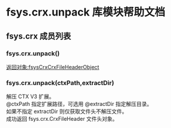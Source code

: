 # fsys.crx.unpack 库模块帮助文档

<a id="fsys.crx"></a>
## fsys.crx 成员列表


<a id="fsys.crx.unpack"></a>
### fsys.crx.unpack() 
 [返回对象:fsysCrxCrxFileHeaderObject](#fsysCrxCrxFileHeaderObject)

<a id="fsys.crx.unpack"></a>
### fsys.crx.unpack(ctxPath,extractDir) 
 解压 CTX  V3 扩展。  
@ctxPath 指定扩展路径，可选用 @extractDir 指定解压目录。  
如果不指定 extractDir 则仅获取文件头不解压文件。  
成功返回 fsys.crx.CrxFileHeader 文件头对象。
